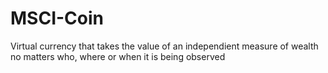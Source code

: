 # MSCI-Coin
Virtual currency that takes the value of an independient measure of wealth no matters who, where or when it is being observed

